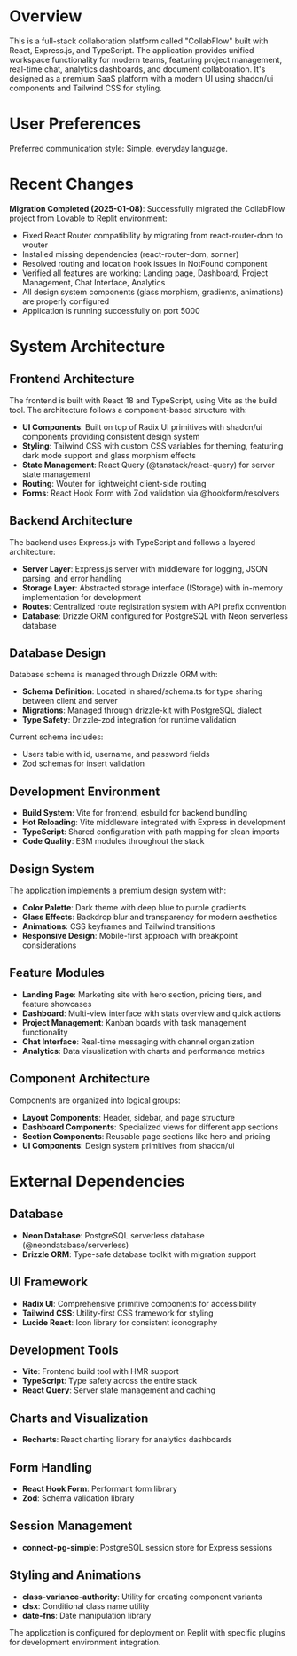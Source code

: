 # Overview

This is a full-stack collaboration platform called "CollabFlow" built with React, Express.js, and TypeScript. The application provides unified workspace functionality for modern teams, featuring project management, real-time chat, analytics dashboards, and document collaboration. It's designed as a premium SaaS platform with a modern UI using shadcn/ui components and Tailwind CSS for styling.

# User Preferences

Preferred communication style: Simple, everyday language.

# Recent Changes

**Migration Completed (2025-01-08)**: Successfully migrated the CollabFlow project from Lovable to Replit environment:
- Fixed React Router compatibility by migrating from react-router-dom to wouter
- Installed missing dependencies (react-router-dom, sonner) 
- Resolved routing and location hook issues in NotFound component
- Verified all features are working: Landing page, Dashboard, Project Management, Chat Interface, Analytics
- All design system components (glass morphism, gradients, animations) are properly configured
- Application is running successfully on port 5000

# System Architecture

## Frontend Architecture

The frontend is built with React 18 and TypeScript, using Vite as the build tool. The architecture follows a component-based structure with:

- **UI Components**: Built on top of Radix UI primitives with shadcn/ui components providing consistent design system
- **Styling**: Tailwind CSS with custom CSS variables for theming, featuring dark mode support and glass morphism effects
- **State Management**: React Query (@tanstack/react-query) for server state management
- **Routing**: Wouter for lightweight client-side routing
- **Forms**: React Hook Form with Zod validation via @hookform/resolvers

## Backend Architecture

The backend uses Express.js with TypeScript and follows a layered architecture:

- **Server Layer**: Express.js server with middleware for logging, JSON parsing, and error handling
- **Storage Layer**: Abstracted storage interface (IStorage) with in-memory implementation for development
- **Routes**: Centralized route registration system with API prefix convention
- **Database**: Drizzle ORM configured for PostgreSQL with Neon serverless database

## Database Design

Database schema is managed through Drizzle ORM with:
- **Schema Definition**: Located in shared/schema.ts for type sharing between client and server
- **Migrations**: Managed through drizzle-kit with PostgreSQL dialect
- **Type Safety**: Drizzle-zod integration for runtime validation

Current schema includes:
- Users table with id, username, and password fields
- Zod schemas for insert validation

## Development Environment

- **Build System**: Vite for frontend, esbuild for backend bundling
- **Hot Reloading**: Vite middleware integrated with Express in development
- **TypeScript**: Shared configuration with path mapping for clean imports
- **Code Quality**: ESM modules throughout the stack

## Design System

The application implements a premium design system with:
- **Color Palette**: Dark theme with deep blue to purple gradients
- **Glass Effects**: Backdrop blur and transparency for modern aesthetics
- **Animations**: CSS keyframes and Tailwind transitions
- **Responsive Design**: Mobile-first approach with breakpoint considerations

## Feature Modules

- **Landing Page**: Marketing site with hero section, pricing tiers, and feature showcases
- **Dashboard**: Multi-view interface with stats overview and quick actions
- **Project Management**: Kanban boards with task management functionality
- **Chat Interface**: Real-time messaging with channel organization
- **Analytics**: Data visualization with charts and performance metrics

## Component Architecture

Components are organized into logical groups:
- **Layout Components**: Header, sidebar, and page structure
- **Dashboard Components**: Specialized views for different app sections
- **Section Components**: Reusable page sections like hero and pricing
- **UI Components**: Design system primitives from shadcn/ui

# External Dependencies

## Database
- **Neon Database**: PostgreSQL serverless database (@neondatabase/serverless)
- **Drizzle ORM**: Type-safe database toolkit with migration support

## UI Framework
- **Radix UI**: Comprehensive primitive components for accessibility
- **Tailwind CSS**: Utility-first CSS framework for styling
- **Lucide React**: Icon library for consistent iconography

## Development Tools
- **Vite**: Frontend build tool with HMR support
- **TypeScript**: Type safety across the entire stack
- **React Query**: Server state management and caching

## Charts and Visualization
- **Recharts**: React charting library for analytics dashboards

## Form Handling
- **React Hook Form**: Performant form library
- **Zod**: Schema validation library

## Session Management
- **connect-pg-simple**: PostgreSQL session store for Express sessions

## Styling and Animations
- **class-variance-authority**: Utility for creating component variants
- **clsx**: Conditional class name utility
- **date-fns**: Date manipulation library

The application is configured for deployment on Replit with specific plugins for development environment integration.